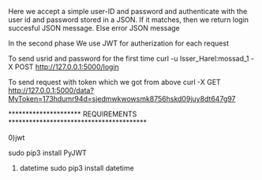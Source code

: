 Here we accept a simple user-ID and password and authenticate with the user id and password stored in a JSON.
If it matches, then we return login succesful JSON message. Else error JSON message

In the second phase We use JWT for autherization for each request

To send usrid and password for the first time
        curl -u Isser_Harel:mossad_1 -X POST http://127.0.0.1:5000/login
                <userid>   <password>

To send request with token which we got from above
        curl  -X GET  http://127.0.0.1:5000/data?MyToken=173hdumr94d=sjedmwkwowsmk8756hskd09juy8dt647g97
                                                         <TOKEN WE GOT AFTER RUNNING THE FIRST COMMAND>





*********************  REQUIREMENTS  ****************************************

0)jwt

sudo pip3 install PyJWT

1) datetime
sudo pip3 install datetime

